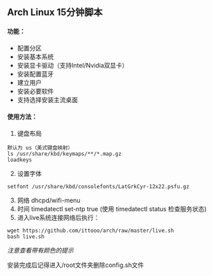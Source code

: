 ## Arch Linux 15分钟脚本

#### 功能：
* 配置分区
* 安装基本系统
* 安装显卡驱动（支持Intel/Nvidia双显卡）
* 安装配置蓝牙
* 建立用户
* 安装必要软件
* 支持选择安装主流桌面

#### 使用方法：
1. 键盘布局
```
默认为 us（美式键盘映射）
ls /usr/share/kbd/keymaps/**/*.map.gz
loadkeys
```
2. 设置字体
```
setfont /usr/share/kbd/consolefonts/LatGrkCyr-12x22.psfu.gz
```
3. 网络 dhcpd/wifi-menu
4. 时间 timedatectl set-ntp true (使用 timedatectl status 检查服务状态)
5. 进入live系统连接网络后执行：
```
wget https://github.com/ittooo/arch/raw/master/live.sh
bash live.sh
```

*注意查看带有颜色的提示*

安装完成后记得进入/root文件夹删除config.sh文件

